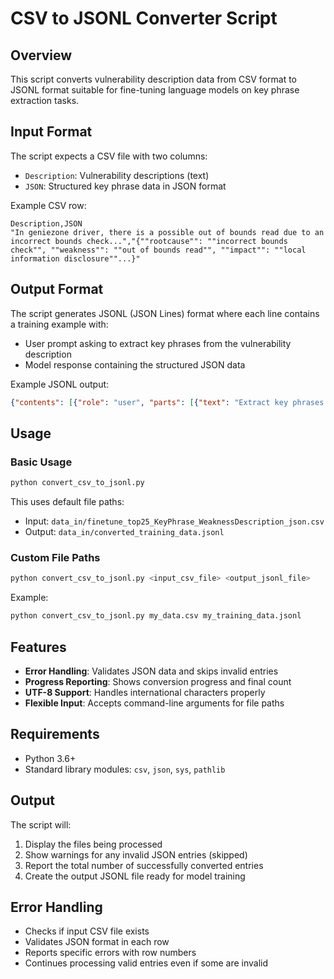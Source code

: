 # CSV to JSONL Converter Script

## Overview

This script converts vulnerability description data from CSV format to JSONL format suitable for fine-tuning language models on key phrase extraction tasks.

## Input Format

The script expects a CSV file with two columns:
- `Description`: Vulnerability descriptions (text)
- `JSON`: Structured key phrase data in JSON format

Example CSV row:
```csv
Description,JSON
"In geniezone driver, there is a possible out of bounds read due to an incorrect bounds check...","{""rootcause"": ""incorrect bounds check"", ""weakness"": ""out of bounds read"", ""impact"": ""local information disclosure""...}"
```

## Output Format

The script generates JSONL (JSON Lines) format where each line contains a training example with:
- User prompt asking to extract key phrases from the vulnerability description
- Model response containing the structured JSON data

Example JSONL output:
```json
{"contents": [{"role": "user", "parts": [{"text": "Extract key phrases from this vulnerability description:\n\nIn geniezone driver, there is a possible out of bounds read due to an incorrect bounds check..."}]}, {"role": "model", "parts": [{"text": "{\"rootcause\": \"incorrect bounds check\", \"weakness\": \"out of bounds read\", \"impact\": \"local information disclosure\"...}"}]}]}
```

## Usage

### Basic Usage
```bash
python convert_csv_to_jsonl.py
```

This uses default file paths:
- Input: `data_in/finetune_top25_KeyPhrase_WeaknessDescription_json.csv`
- Output: `data_in/converted_training_data.jsonl`

### Custom File Paths
```bash
python convert_csv_to_jsonl.py <input_csv_file> <output_jsonl_file>
```

Example:
```bash
python convert_csv_to_jsonl.py my_data.csv my_training_data.jsonl
```

## Features

- **Error Handling**: Validates JSON data and skips invalid entries
- **Progress Reporting**: Shows conversion progress and final count
- **UTF-8 Support**: Handles international characters properly
- **Flexible Input**: Accepts command-line arguments for file paths

## Requirements

- Python 3.6+
- Standard library modules: `csv`, `json`, `sys`, `pathlib`

## Output

The script will:
1. Display the files being processed
2. Show warnings for any invalid JSON entries (skipped)
3. Report the total number of successfully converted entries
4. Create the output JSONL file ready for model training

## Error Handling

- Checks if input CSV file exists
- Validates JSON format in each row
- Reports specific errors with row numbers
- Continues processing valid entries even if some are invalid